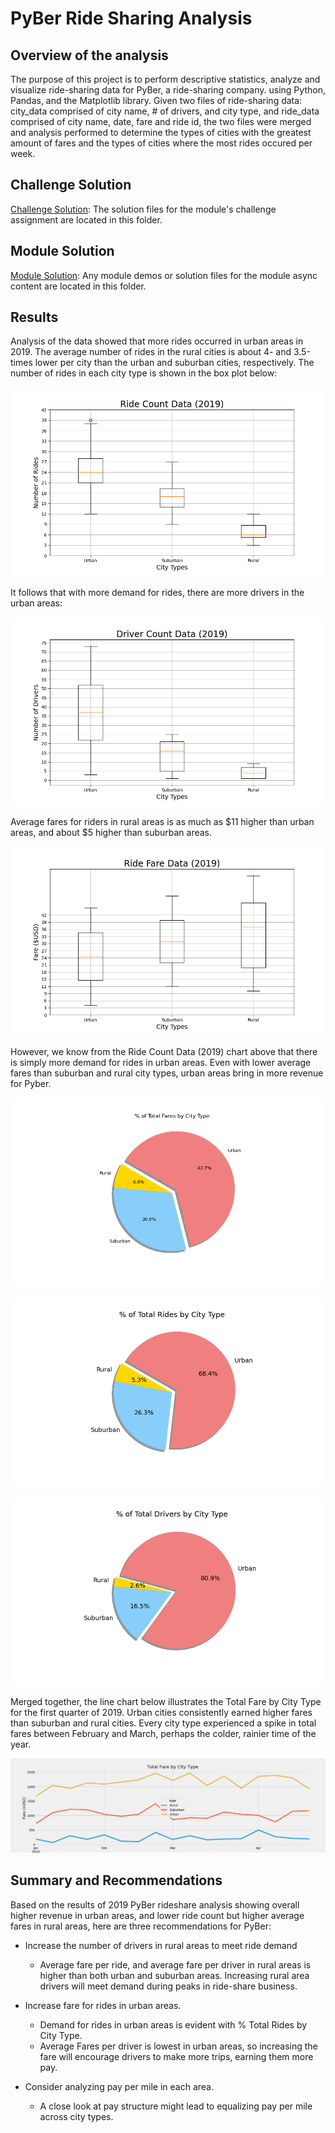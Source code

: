 # PyBer Ride Sharing Analysis

## Overview of the analysis
The purpose of this project is to perform descriptive statistics, analyze and visualize ride-sharing data for PyBer, a ride-sharing company. using Python, Pandas, and the Matplotlib library. Given two files of ride-sharing data: city_data comprised of city name, # of drivers, and city type, and ride_data comprised of city name, date, fare and ride id, the two files were merged and analysis performed to determine the types of cities with the greatest amount of fares and the types of cities where the most rides occured per week. 

## Challenge Solution

[Challenge Solution](PyBer.ipynb): The solution files for the module's challenge assignment are located in this folder.

## Module Solution

[Module Solution](PyBer_Challenge.ipynb): Any module demos or solution files for the module async content are located in this folder.

## Results
Analysis of the data showed that more rides occurred in urban areas in 2019. The average number of rides in the rural cities is about 4- and 3.5-times lower per city than the urban and suburban cities, respectively. The number of rides in each city type is shown in the box plot below:

![Image of box plot showing 2019 ride data for urban, suburban and rural areas](https://github.com/EBolinVA/PyBer_Analysis/blob/main/Resources/Fig2.png "Ride Count Data (2019)")

It follows that with more demand for rides, there are more drivers in the urban areas: 

![Image of box plot showing 2019 driver data for urban, suburban and rural areas](/Resources/fig4.png "Driver Count Data (2019)")

Average fares for riders in rural areas is as much as $11 higher than urban areas, and about $5 higher than suburban areas. 

![Image of box plot showing 2019 fare data for urban, suburban and rural areas](/Resources/fig3.png "Ride Fare Data (2019)")

However, we know from the Ride Count Data (2019) chart above that there is simply more demand for rides in urban areas. Even with lower average fares than suburban and rural city types, urban areas bring in more revenue for Pyber.

![Image of pie chart showing percentage of Total Fares data for urban, suburban and rural areas](/Resources/fig5.png "% of Total Fares by City Type (2019)")

![Image of pie chart showing percentage of Total Rides data for urban, suburban and rural areas](/Resources/fig6.png "% of Total Rides by City Type (2019)")

![Image of pie chart showing percentage of Total Drivers data for urban, suburban and rural areas](/Resources/fig7.png "% of Total Drivers by City Type (2019)")

Merged together, the line chart below illustrates the Total Fare by City Type for the first quarter of 2019. Urban cities consistently earned higher fares than suburban and rural cities. Every city type experienced a spike in total fares between February and March, perhaps the colder, rainier time of the year. 

![image of a line chart showing Total Fare by City Type for Quarter 1 of 2019](/Resources/Challenge_fare_summary.png)

## Summary and Recommendations

Based on the results of 2019 PyBer rideshare analysis showing overall higher revenue in urban areas, and lower ride count but higher average fares in rural areas, here are three recommendations for PyBer:

- Increase the number of drivers in rural areas to meet ride demand
    - Average fare per ride, and average fare per driver in rural areas is higher than both urban and suburban areas. Increasing rural area drivers will meet demand during peaks in ride-share business. 


- Increase fare for rides in urban areas. 
    - Demand for rides in urban areas is evident with % Total Rides by City Type. 
    - Average Fares per driver is lowest in urban areas, so increasing the fare will encourage drivers to make more trips, earning them more pay.

- Consider analyzing pay per mile in each area. 
    - A close look at pay structure might lead to equalizing pay per mile across city types.